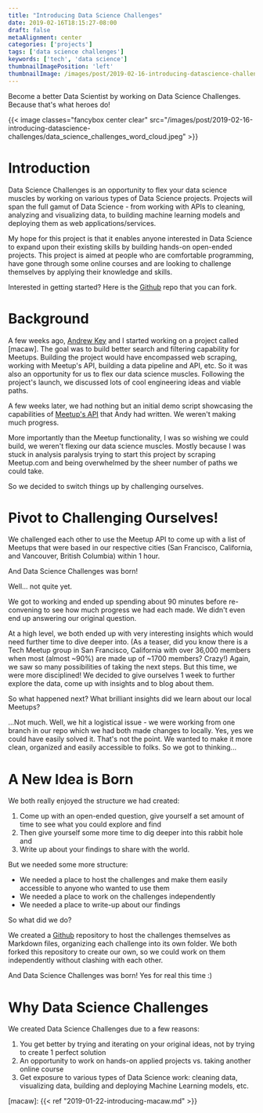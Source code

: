 ```yaml
---
title: "Introducing Data Science Challenges"
date: 2019-02-16T18:15:27-08:00
draft: false
metaAlignment: center
categories: ['projects']
tags: ['data science challenges']
keywords: ['tech', 'data science']
thumbnailImagePosition: 'left'
thumbnailImage: /images/post/2019-02-16-introducing-datascience-challenges/data_science_challenges_word_cloud.jpeg
---
```


Become a better Data Scientist by working on Data Science Challenges. Because that's what heroes do!

<!--more-->

{{< image classes="fancybox center clear" src="/images/post/2019-02-16-introducing-datascience-challenges/data_science_challenges_word_cloud.jpeg" >}}

# Introduction

Data Science Challenges is an opportunity to flex your data science muscles by working on various types of Data Science projects. Projects will span the full gamut of Data Science - from working with APIs to cleaning, analyzing and visualizing data, to building machine learning models and deploying them as web applications/services.

My hope for this project is that it enables anyone interested in Data Science to expand upon their existing skills by building hands-on open-ended projects. This project is aimed at people who are comfortable programming, have gone through some online courses and are looking to challenge themselves by applying their knowledge and skills.

Interested in getting started? Here is the [Github] repo that you can fork.

# Background

A few weeks ago, [Andrew Key] and I started working on a project called [macaw]. The goal was to build better search and filtering capability for Meetups. Building the project would have encompassed web scraping, working with Meetup's API, building a data pipeline and API, etc. So it was also an opportunity for us to flex our data science muscles. Following the project's launch, we discussed lots of cool engineering ideas and viable paths.

A few weeks later, we had nothing but an initial demo script showcasing the capabilities of [Meetup's API] that Andy had written. We weren't making much progress.

More importantly than the Meetup functionality, I was so wishing we could build, we weren't flexing our data science muscles. Mostly because I was stuck in analysis paralysis trying to start this project by scraping Meetup.com and being overwhelmed by the sheer number of paths we could take.

So we decided to switch things up by challenging ourselves.


# Pivot to Challenging Ourselves!

We challenged each other to use the Meetup API to come up with a list of Meetups that were based in our respective cities (San Francisco, California, and Vancouver, British Columbia) within 1 hour.

And Data Science Challenges was born!

Well... not quite yet.

We got to working and ended up spending about 90 minutes before re-convening to see how much progress we had each made. We didn't even end up answering our original question.

At a high level, we both ended up with very interesting insights which would need further time to dive deeper into. (As a teaser, did you know there is a Tech Meetup group in San Francisco, California with over 36,000 members when most (almost ~90%) are made up of ~1700 members? Crazy!) Again, we saw so many possibilities of taking the next steps. But this time, we were more disciplined! We decided to give ourselves 1 week to further explore the data, come up with insights and to blog about them.

So what happened next? What brilliant insights did we learn about our local Meetups?

...Not much. Well, we hit a logistical issue - we were working from one branch in our repo which we had both made changes to locally. Yes, yes we could have easily solved it. That's not the point. We wanted to make it more clean, organized and easily accessible to folks. So we got to thinking...


# A New Idea is Born

We both really enjoyed the structure we had created: 

1. Come up with an open-ended question, give yourself a set amount of time to see what you could explore and find
2. Then give yourself some more time to dig deeper into this rabbit hole and 
3. Write up about your findings to share with the world.

But we needed some more structure:

- We needed a place to host the challenges and make them easily accessible to anyone who wanted to use them
- We needed a place to work on the challenges independently
- We needed a place to write-up about our findings

So what did we do?

We created a [Github] repository to host the challenges themselves as Markdown files, organizing each challenge into its own folder. We both forked this repository to create our own, so we could work on them independently without clashing with each other.

And Data Science Challenges was born! Yes for real this time :)


# Why Data Science Challenges

We created Data Science Challenges due to a few reasons:

1. You get better by trying and iterating on your original ideas, not by trying to create 1 perfect solution
2. An opportunity to work on hands-on applied projects vs. taking another online course
3. Get exposure to various types of Data Science work: cleaning data, visualizing data, building and deploying Machine Learning models, etc.


[//]: # (References)

[Github]: https://github.com/johannesgiorgis/datascience_challenges
[Andrew Key]: https://github.com/redpanda-ai
[Meetup's API]: https://www.meetup.com/meetup_api/
[PyBites' Code Challenges]: https://pybit.es/pages/challenges.html

[macaw]: {{< ref "2019-01-22-introducing-macaw.md" >}}

